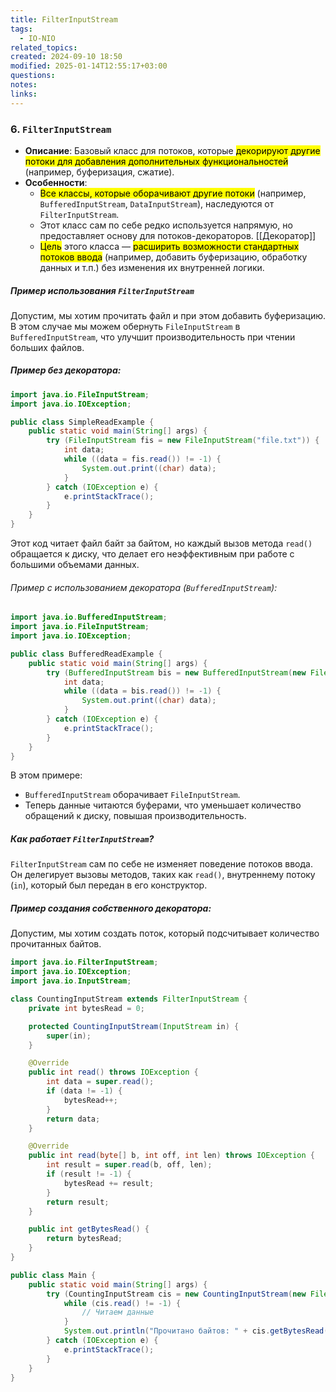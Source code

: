```yaml
---
title: FilterInputStream
tags:
  - IO-NIO
related_topics: 
created: 2024-09-10 18:50
modified: 2025-01-14T12:55:17+03:00
questions: 
notes: 
links: 
---
```


### 6. **`FilterInputStream`**

- **Описание**: Базовый класс для потоков, которые <mark class="hltr-red">декорируют другие потоки для добавления дополнительных функциональностей</mark> (например, буферизация, сжатие).
- **Особенности**:
    - <mark class="hltr-yellow">Все классы, которые оборачивают другие потоки</mark> (например, `BufferedInputStream`, `DataInputStream`), наследуются от `FilterInputStream`.
    - Этот класс сам по себе редко используется напрямую, но предоставляет основу для потоков-декораторов. [[Декоратор]]
    - <mark class="hltr-yellow">Цель</mark> этого класса — <mark class="hltr-yellow">расширить возможности стандартных потоков ввода</mark> (например, добавить буферизацию, обработку данных и т.п.) без изменения их внутренней логики.

##### Пример использования `FilterInputStream`

Допустим, мы хотим прочитать файл и при этом добавить буферизацию. В этом случае мы можем обернуть `FileInputStream` в `BufferedInputStream`, что улучшит производительность при чтении больших файлов.

##### Пример без декоратора:
```java
import java.io.FileInputStream;
import java.io.IOException;

public class SimpleReadExample {
    public static void main(String[] args) {
        try (FileInputStream fis = new FileInputStream("file.txt")) {
            int data;
            while ((data = fis.read()) != -1) {
                System.out.print((char) data);
            }
        } catch (IOException e) {
            e.printStackTrace();
        }
    }
}

```
Этот код читает файл байт за байтом, но каждый вызов метода `read()` обращается к диску, что делает его неэффективным при работе с большими объемами данных.

###### Пример с использованием декоратора (`BufferedInputStream`):

```java
import java.io.BufferedInputStream;
import java.io.FileInputStream;
import java.io.IOException;

public class BufferedReadExample {
    public static void main(String[] args) {
        try (BufferedInputStream bis = new BufferedInputStream(new FileInputStream("file.txt"))) {
            int data;
            while ((data = bis.read()) != -1) {
                System.out.print((char) data);
            }
        } catch (IOException e) {
            e.printStackTrace();
        }
    }
}

```

В этом примере:

- `BufferedInputStream` оборачивает `FileInputStream`.
- Теперь данные читаются буферами, что уменьшает количество обращений к диску, повышая производительность.

##### Как работает `FilterInputStream`?

`FilterInputStream` сам по себе не изменяет поведение потоков ввода. Он делегирует вызовы методов, таких как `read()`, внутреннему потоку (`in`), который был передан в его конструктор.

##### Пример создания собственного декоратора:

Допустим, мы хотим создать поток, который подсчитывает количество прочитанных байтов.
```java
import java.io.FilterInputStream;
import java.io.IOException;
import java.io.InputStream;

class CountingInputStream extends FilterInputStream {
    private int bytesRead = 0;

    protected CountingInputStream(InputStream in) {
        super(in);
    }

    @Override
    public int read() throws IOException {
        int data = super.read();
        if (data != -1) {
            bytesRead++;
        }
        return data;
    }

    @Override
    public int read(byte[] b, int off, int len) throws IOException {
        int result = super.read(b, off, len);
        if (result != -1) {
            bytesRead += result;
        }
        return result;
    }

    public int getBytesRead() {
        return bytesRead;
    }
}

public class Main {
    public static void main(String[] args) {
        try (CountingInputStream cis = new CountingInputStream(new FileInputStream("file.txt"))) {
            while (cis.read() != -1) {
                // Читаем данные
            }
            System.out.println("Прочитано байтов: " + cis.getBytesRead());
        } catch (IOException e) {
            e.printStackTrace();
        }
    }
}

```
